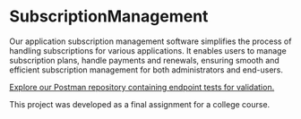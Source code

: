 # SubscriptionManagement
Our application subscription management software simplifies the process of handling subscriptions for various applications. It enables users to manage subscription plans, handle payments and renewals, ensuring smooth and efficient subscription management for both administrators and end-users.

[Explore our Postman repository containing endpoint tests for validation.](https://subscriptionmanagement-8936.postman.co/workspace/FDS-Workspace~ba976f11-c95a-47d9-875a-82501591710a/collection/34197698-40aba272-b41a-45f9-bf59-e3e965dfb44d?action=share&creator=34197698)

This project was developed as a final assignment for a college course.
